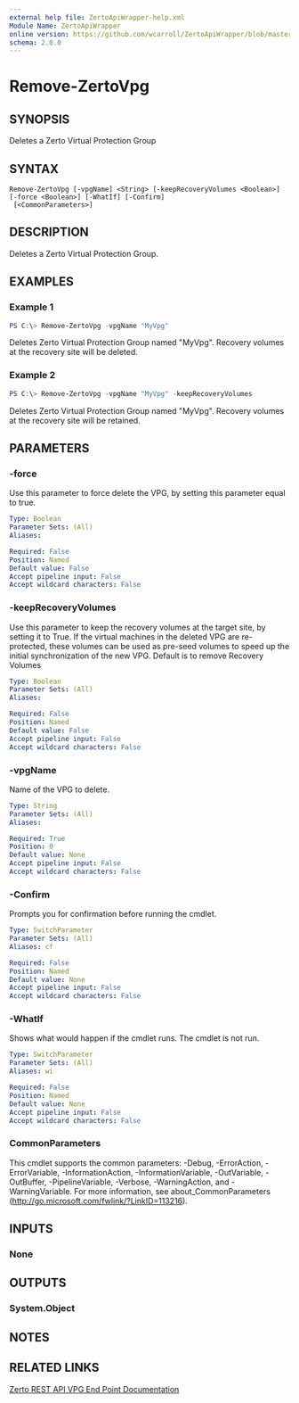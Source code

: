 ```yaml
---
external help file: ZertoApiWrapper-help.xml
Module Name: ZertoApiWrapper
online version: https://github.com/wcarroll/ZertoApiWrapper/blob/master/docs/Remove-ZertoVpg.md
schema: 2.0.0
---
```


# Remove-ZertoVpg

## SYNOPSIS
Deletes a Zerto Virtual Protection Group

## SYNTAX

```
Remove-ZertoVpg [-vpgName] <String> [-keepRecoveryVolumes <Boolean>] [-force <Boolean>] [-WhatIf] [-Confirm]
 [<CommonParameters>]
```

## DESCRIPTION
Deletes a Zerto Virtual Protection Group.

## EXAMPLES

### Example 1
```powershell
PS C:\> Remove-ZertoVpg -vpgName "MyVpg"
```

Deletes Zerto Virtual Protection Group named "MyVpg". Recovery volumes at the recovery site will be deleted.

### Example 2
```powershell
PS C:\> Remove-ZertoVpg -vpgName "MyVpg" -keepRecoveryVolumes
```

Deletes Zerto Virtual Protection Group named "MyVpg". Recovery volumes at the recovery site will be retained.

## PARAMETERS

### -force
Use this parameter to force delete the VPG, by setting this parameter equal to true.

```yaml
Type: Boolean
Parameter Sets: (All)
Aliases:

Required: False
Position: Named
Default value: False
Accept pipeline input: False
Accept wildcard characters: False
```

### -keepRecoveryVolumes
Use this parameter to keep the recovery volumes at the target site, by setting it to True.  If the virtual machines in the deleted VPG are re-protected, these volumes can be used as pre-seed volumes to speed up the initial synchronization of the new VPG. Default is to remove Recovery Volumes

```yaml
Type: Boolean
Parameter Sets: (All)
Aliases:

Required: False
Position: Named
Default value: False
Accept pipeline input: False
Accept wildcard characters: False
```

### -vpgName
Name of the VPG to delete.

```yaml
Type: String
Parameter Sets: (All)
Aliases:

Required: True
Position: 0
Default value: None
Accept pipeline input: False
Accept wildcard characters: False
```

### -Confirm
Prompts you for confirmation before running the cmdlet.

```yaml
Type: SwitchParameter
Parameter Sets: (All)
Aliases: cf

Required: False
Position: Named
Default value: None
Accept pipeline input: False
Accept wildcard characters: False
```

### -WhatIf
Shows what would happen if the cmdlet runs.
The cmdlet is not run.

```yaml
Type: SwitchParameter
Parameter Sets: (All)
Aliases: wi

Required: False
Position: Named
Default value: None
Accept pipeline input: False
Accept wildcard characters: False
```

### CommonParameters
This cmdlet supports the common parameters: -Debug, -ErrorAction, -ErrorVariable, -InformationAction, -InformationVariable, -OutVariable, -OutBuffer, -PipelineVariable, -Verbose, -WarningAction, and -WarningVariable. For more information, see about_CommonParameters (http://go.microsoft.com/fwlink/?LinkID=113216).

## INPUTS

### None
## OUTPUTS

### System.Object
## NOTES

## RELATED LINKS

[Zerto REST API VPG End Point Documentation](http://s3.amazonaws.com/zertodownload_docs/Latest/Zerto%20Virtual%20Replication%20Zerto%20Virtual%20Manager%20%28ZVM%29%20-%20vSphere%20Online%20Help/RestfulAPIs/StatusAPIs.5.100.html#)
